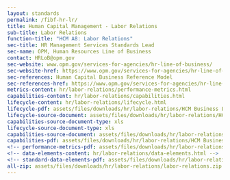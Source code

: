 ```yaml
---
layout: standards
permalink: /fibf-hr-lr/
title: Human Capital Management - Labor Relations
sub-title: Labor Relations
function-title: "HCM A8: Labor Relations"
sec-title: HR Management Services Standards Lead
sec-name: OPM, Human Resources Line of Business
contact: HRLoB@opm.gov
sec-website: www.opm.gov/services-for-agencies/hr-line-of-business/
sec-website-href: https://www.opm.gov/services-for-agencies/hr-line-of-business/
sec-references: Human Capital Business Reference Model
sec-references-href: https://www.opm.gov/services-for-agencies/hr-line-of-business/hc-business-reference-model/
metrics-content: hr/labor-relations/performance-metrics.html
capabilities-content: hr/labor-relations/capabilities.html
lifecycle-content: hr/labor-relations/lifecycle.html
lifecycle-pdf: assets/files/downloads/hr/labor-relations/HCM Business Lifecycle and Capabilities_A8 (Labor Relations).xlsx
lifecycle-source-document: assets/files/downloads/hr/labor-relations/HCM Business Lifecycle and Capabilities_A8 (Labor Relations).xlsx
capabilities-source-document-type: xls
lifecycle-source-document-type: xls
capabilities-source-document: assets/files/downloads/hr/labor-relations/HCM Business Lifecycle and Capabilities_A8 (Labor Relations).xlsx
capabilities-pdf: assets/files/downloads/hr/labor-relations/HCM Business Lifecycle and Capabilities_A8 (Labor Relations).xlsx
<!-- performance-metrics-pdf: assets/files/downloads/hr/labor-relations/HCM Service Measures_A8 (Labor Relations).xlsx -->
<!-- data-elements-content: hr/labor-relations/data-elements.html -->
<!-- standard-data-elements-pdf: assets/files/downloads/hr/labor-relations/HCM Data Standards_A8 (Labor Relations).xlsx -->
all-zip: assets/files/downloads/hr/labor-relations/labor-relations.zip
---
```

